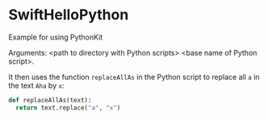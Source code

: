 # SwiftHelloPython

Example for using PythonKit

Arguments: \<path to directory with Python scripts> \<base name of Python script>.

It then uses the function `replaceAllAs` in the Python script to replace all `a` in the text `Aha` by `x`:

```Python
def replaceAllAs(text):
  return text.replace("a", "x")
```
